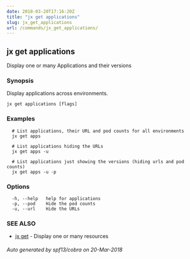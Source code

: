 ```yaml
---
date: 2018-03-20T17:16:20Z
title: "jx get applications"
slug: jx_get_applications
url: /commands/jx_get_applications/
---
```

## jx get applications

Display one or many Applications and their versions

### Synopsis

Display applications across environments.

```
jx get applications [flags]
```

### Examples

```
  # List applications, their URL and pod counts for all environments
  jx get apps
  
  # List applications hiding the URLs
  jx get apps -u
  
  # List applications just showing the versions (hiding urls and pod counts)
  jx get apps -u -p
```

### Options

```
  -h, --help   help for applications
  -p, --pod    Hide the pod counts
  -u, --url    Hide the URLs
```

### SEE ALSO

* [jx get](/commands/jx_get/)	 - Display one or many resources

###### Auto generated by spf13/cobra on 20-Mar-2018
